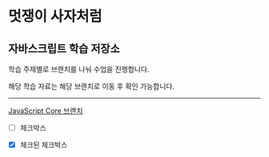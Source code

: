 # 멋쟁이 사자처럼

## 자바스크립트 학습 저장소

학습 주제별로 브랜치를 나눠 수업을 진행합니다.

해당 학습 자료는 해당 브랜치로 이동 후 확인 가능합니다.

---

[JavaScript Core 브랜치](https://www.naver.com)

- [ ] 체크박스

- [x] 체크된 체크박스
